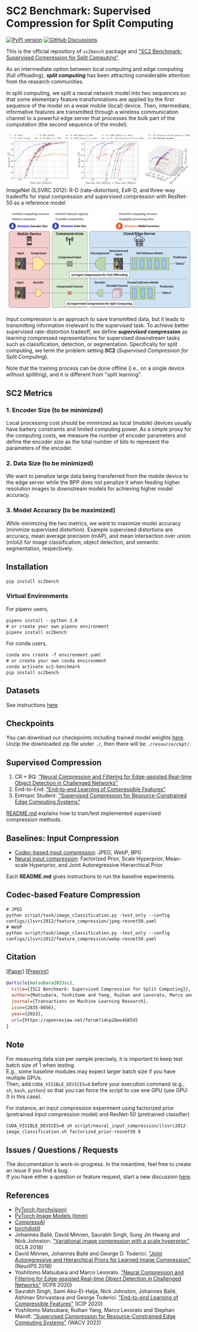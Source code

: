 # SC2 Benchmark: Supervised Compression for Split Computing
[![PyPI version](https://badge.fury.io/py/sc2bench.svg)](https://badge.fury.io/py/sc2bench)
[![GitHub Discussions](https://img.shields.io/github/discussions/yoshitomo-matsubara/sc2-benchmark)](https://github.com/yoshitomo-matsubara/sc2-benchmark/discussions)  

This is the official repository of `sc2bench` package and ["SC2 Benchmark: Supervised Compression for Split Computing"](#Citation).

As an intermediate option between local computing and edge computing (full offloading), ***split computing*** has been 
attracting considerable attention from the research communities.

In split computing, we split a neural network model into two sequences so that some elementary feature transformations
are applied by the first sequence of the model on a weak mobile (local) device. 
Then, intermediate, informative features are transmitted through a wireless communication channel to a powerful 
edge server that processes the bulk part of the computation (the second sequence of the model).  


![R-D (rate-distortion), ExR-D, and Three-way tradeoffs](imgs/ilsvrc2012-overview.png)
ImageNet (ILSVRC 2012): R-D (rate-distortion), ExR-D, and three-way tradeoffs for input compression and supervised compression with ResNet-50 as a reference model

![Input compression vs. Supervised compression](imgs/input_vs_supervised_compression.png)

Input compression is an approach to save transmitted data, but it leads to transmitting information irrelevant to 
the supervised task.
To achieve better supervised rate-distortion tradeoff, we define ***supervised compression*** as 
learning compressed representations for supervised downstream tasks such as classification, detection, or segmentation.
Specifically for split computing, we term the problem setting **SC2** (*Supervised Compression for Split Computing*).  

Note that the training process can be done offline (i.e., on a single device without splitting), 
and it is different from "split learning".

## SC2 Metrics
### 1. Encoder Size (to be minimized)
Local processing cost should be minimized as local (mobile) devices usually have battery constraints and limited computing power.
As a simple proxy for the computing costs, we measure the number of encoder parameters and 
define the encoder size as the total number of bits to represent the parameters of the encoder.

### 2. Data Size (to be minimized)
We want to penalize large data being transferred from the mobile device to the edge server while the BPP does not 
penalize it when feeding higher resolution images to downstream models for achieving higher model accuracy.

### 3. Model Accuracy (to be maximized)
While minimizing the two metrics, we want to maximize model accuracy (minimize supervised distortion).
Example supervised distortions are accuracy, mean average precision (mAP), and mean intersection over union (mIoU) for 
image classification, object detection, and semantic segmentation, respectively.

## Installation
```shell
pip install sc2bench
```

### Virtual Environments
For pipenv users,
```shell
pipenv install --python 3.8
# or create your own pipenv environment
pipenv install sc2bench 
```

For conda users,
```shell
conda env create -f environment.yaml
# or create your own conda environment
conda activate sc2-benchmark
pip install sc2bench
```

## Datasets
See instructions [here](script#datasets)

## Checkpoints
You can download our checkpoints including trained model weights [here](https://drive.google.com/file/d/1geENsiJJw3TXl4hhMEwUc4PL7V-YCwko/view?usp=sharing).  
Unzip the downloaded zip file under `./`, then there will be `./resource/ckpt/`.

## Supervised Compression
1. CR + BQ: ["Neural Compression and Filtering for Edge-assisted Real-time Object Detection in Challenged Networks"](https://arxiv.org/abs/2007.15818)
2. End-to-End: ["End-to-end Learning of Compressible Features"](https://arxiv.org/abs/2007.11797) 
3. Entropic Student: ["Supervised Compression for Resource-Constrained Edge Computing Systems"](https://openaccess.thecvf.com/content/WACV2022/html/Matsubara_Supervised_Compression_for_Resource-Constrained_Edge_Computing_Systems_WACV_2022_paper.html)

[README.md](https://github.com/yoshitomo-matsubara/sc2-benchmark/tree/main/script/task) explains how to train/test implemented supervised compression methods.

## Baselines: Input Compression
- [Codec-based input compression](https://github.com/yoshitomo-matsubara/sc2-benchmark/tree/main/script/codec_input_compression): JPEG, WebP, BPG
- [Neural input compression](https://github.com/yoshitomo-matsubara/sc2-benchmark/tree/main/script/neural_input_compression): Factorized Prior, Scale Hyperprior, Mean-scale Hyperprior, and Joint Autoregressive Hierarchical Prior

Each **README.md** gives instructions to run the baseline experiments.

## Codec-based Feature Compression
```shell
# JPEG
python script/task/image_classification.py -test_only --config configs/ilsvrc2012/feature_compression/jpeg-resnet50.yaml
# WebP
python script/task/image_classification.py -test_only --config configs/ilsvrc2012/feature_compression/webp-resnet50.yaml
```

## Citation
[[Paper](https://openreview.net/forum?id=p28wv4G65d)] [[Preprint](https://arxiv.org/abs/2203.08875)]
```bibtex
@article{matsubara2023sc2,
  title={{SC2 Benchmark: Supervised Compression for Split Computing}},
  author={Matsubara, Yoshitomo and Yang, Ruihan and Levorato, Marco and Mandt, Stephan},
  journal={Transactions on Machine Learning Research},
  issn={2835-8856},
  year={2023},
  url={https://openreview.net/forum?id=p28wv4G65d}
}
```

## Note
For measuring data size per sample precisely, it is important to keep test batch size of 1 when testing.  
E.g., some baseline modules may expect larger batch size if you have multiple GPUs.  
Then, add `CUDA_VISIBLE_DEVICES=0` before your execution command (e.g., `sh`, `bash`, `python`) 
so that you can force the script to use one GPU (use GPU: 0 in this case).

For instance, an input compression experiment using factorized prior (pretrained input compression model) 
and ResNet-50 (pretrained classifier)
```shell
CUDA_VISIBLE_DEVICES=0 sh script/neural_input_compression/ilsvrc2012-image_classification.sh factorized_prior-resnet50 8
```

## Issues / Questions / Requests
The documentation is work-in-progress. In the meantime, feel free to create an issue if you find a bug.  
If you have either a question or feature request, start a new discussion [here](https://github.com/yoshitomo-matsubara/sc2-benchmark/discussions).

## References
- [PyTorch (torchvision)](https://github.com/pytorch/vision)
- [PyTorch Image Models (timm)](https://github.com/rwightman/pytorch-image-models)
- [CompressAI](https://github.com/InterDigitalInc/CompressAI)
- [torchdistill](https://github.com/yoshitomo-matsubara/torchdistill) 
- Johannes Ballé, David Minnen, Saurabh Singh, Sung Jin Hwang and Nick Johnston. ["Variational image compression with a scale hyperprior"](https://openreview.net/forum?id=rkcQFMZRb) (ICLR 2018)
- David Minnen, Johannes Ballé and George D. Toderici. ["Joint Autoregressive and Hierarchical Priors for Learned Image Compression"](https://proceedings.neurips.cc/paper/2018/hash/53edebc543333dfbf7c5933af792c9c4-Abstract.html) (NeurIPS 2018)
- Yoshitomo Matsubara and Marco Levorato. ["Neural Compression and Filtering for Edge-assisted Real-time Object Detection in Challenged Networks"](https://arxiv.org/abs/2007.15818) (ICPR 2020)
- Saurabh Singh, Sami Abu-El-Haija, Nick Johnston, Johannes Ballé, Abhinav Shrivastava and George Toderici. ["End-to-end Learning of Compressible Features"](https://arxiv.org/abs/2007.11797) (ICIP 2020) 
- Yoshitomo Matsubara, Ruihan Yang, Marco Levorato and Stephan Mandt. ["Supervised Compression for Resource-Constrained Edge Computing Systems"](https://openaccess.thecvf.com/content/WACV2022/html/Matsubara_Supervised_Compression_for_Resource-Constrained_Edge_Computing_Systems_WACV_2022_paper.html) (WACV 2022)
